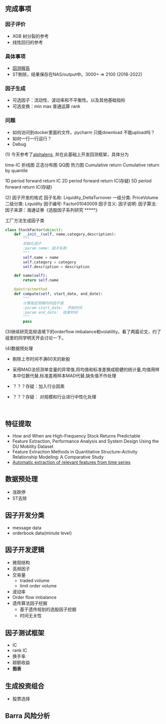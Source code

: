 ## 完成事项
### 因子评价
* XGB 树分裂的参考
* 线性回归的参考
### 具体事项
* [回测报告](https://github.com/AutoAlpha2022/AutoAlpha/issues/1)
* ST剔除，结果保存在NAS/output中。3000+ => 2100 (2018-2022)
### 因子生成
* 可选因子：流动性、波动率和不平衡性。以及其他基础指标
* 可选变换：min max 普通运算 rank
### 问题
* 如何访问到docker里面的文件。pycharm 只能download 不能upload吗？
* 如何一行一行运行？
* Debug

(1) 今天参考了[alphalens](https://github.com/quantopian/alphalens), 并在此基础上开发回测框架，具体分为

time-IC 折线图
正态分布图
QQ图
热力图
Cumulative return 
Cumulative return by quantile

1D period forward return IC
2D period forward return IC(存疑)
5D period forward return IC(存疑)

(2) 因子开发的格式
因子名称: Liquidity_DeltaTurnover
一级分类: PriceVolume
二级分类: Liquidity
因子编号: Factor01040009
因子含义: 
因子说明:
因子算法:
因子来源：海通证券《选股因子系列研究 *****》

工厂方法生成因子类

```python
class StockFactor(object):
    def __init__(self, name,category,description):
        """
        初始化因子
        :param name: 因子名称
        """
        self.name = name
        self.category = category
        self.description = description

    def name(self):
        return self.name

    @abstractmethod
    def compute(self, start_date, end_date):
        """
        计算指定周期内的因子值
        :param start_date:  开始时间
        :param end_date:  结束时间
        """
        pass
```



(3)继续研究高频语境下的orderflow imbalance和volatility。看了两篇论文，约了组里的同学明天开会讨论一下。

(4)数据预处理

* 剔除上市时间不满60天的新股

* 采用MAD法侦测单变量的异常值,将均值和标准差换成稳健的统计量,均值用样本中位数代替,标准差用样本MAD代替,缺失值不作处理
* ？？？存疑：加入行业因素
* ？？？存疑： 对规模和行业进行中性化处理





</hr></br>

## 特征提取

* How and When are High-Frequency Stock Returns Predictable
* Feature Extraction, Performance Analysis and System Design Using the DU Mobility Dataset
* Feature Extraction Methods in Quantitative Structure–Activity Relationship Modeling: A Comparative Study
* [Automatic extraction of relevant features from time series](https://github.com/blue-yonder/tsfresh)

## 数据预处理

* 涨跌停
* ST去除

## 因子开发分类

* message data
* orderbook data(minute level)

## 因子开发逻辑

* 微观结构
* 高频因子
* 交易量
  * traded volume
  * limit order volume
* 波动率 
* Order flow imbalance
* 遗传算法因子挖掘
  * 基于遗传规划的选股因子挖掘
  * 时间无关性

## 因子测试框架

* IC
* rank IC
* 换手率
* 超额收益
* **图表**

## 生成投资组合

* 股票选择

## Barra 风险分析
